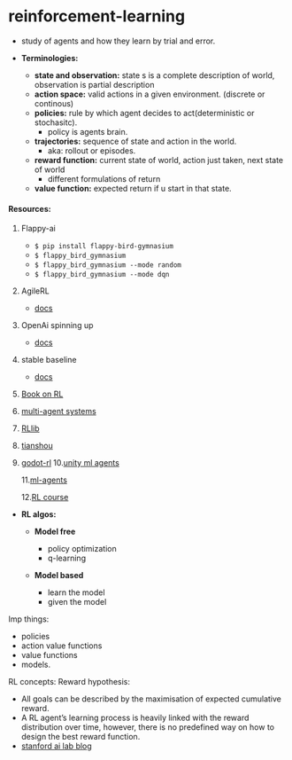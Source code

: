 # reinforcement-learning

- study of agents and how they learn by trial and error.
- **Terminologies:**

  - **state and observation:** state s is a complete description of world, observation is partial description
  - **action space:** valid actions in a given environment. (discrete or continous)
  - **policies:** rule by which agent decides to act(deterministic or stochasitc).
    - policy is agents brain.
  - **trajectories:** sequence of state and action in the world.
    - aka: rollout or episodes.
  - **reward function:** current state of world, action just taken, next state of world
    - different formulations of return
  - **value function:** expected return if u start in that state.

#### Resources:

1. Flappy-ai

   - `$ pip install flappy-bird-gymnasium`
   - `$ flappy_bird_gymnasium`
   - `$ flappy_bird_gymnasium --mode random`
   - `$ flappy_bird_gymnasium --mode dqn`

2. AgileRL
   - [docs](https://docs.agilerl.com/en/latest/get_started/index.html)
3. OpenAi spinning up
   - [docs](https://spinningup.openai.com/en/latest/index.html)
4. stable baseline
   - [docs](https://stable-baselines.readthedocs.io/en/master/)
5. [Book on RL](https://web.stanford.edu/class/psych209/Readings/SuttonBartoIPRLBook2ndEd.pdf)
6. [multi-agent systems](https://huggingface.co/learn/deep-rl-course/en/unit7/introduction-to-marl)
7. [RLlib](https://docs.ray.io/en/latest/rllib/index.html)
8. [tianshou](https://tianshou.org/en/stable/)
9. [godot-rl](https://huggingface.co/learn/deep-rl-course/unitbonus3/godotrl) 10.[unity ml agents](https://huggingface.co/learn/deep-rl-course/en/unit5/introduction)

   11.[ml-agents](https://github.com/Unity-Technologies/ml-agents)

   12.[RL course](https://sarthdubey.in/Reinforcement_Learning/Sections/003_A_RL_problem.html)

- **RL algos:**

  - **Model free**

    - policy optimization
    - q-learning

  - **Model based**
    - learn the model
    - given the model

Imp things:

- policies
- action value functions
- value functions
- models.

RL concepts:
Reward hypothesis:

- All goals can be described by the maximisation of expected cumulative reward.
- A RL agent’s learning process is heavily linked with the reward distribution over time, however, there is no predefined way on how to design the best reward function.
- [stanford ai lab blog](https://ai.stanford.edu/blog/rl/)